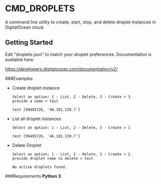 

# CMD_DROPLETS

A command line utility to create, start, stop, and delete droplet instances in DigitalOcean cloud. 

## Getting Started

Edit "droplets.json" to match your droplet preferences. Documentation is available here:

https://developers.digitalocean.com/documentation/v2/

###Examples

- Create  droplet instance

  ```
  Select an option: 1 - List, 2 - Delete, 3 - Create > 3
  provide a name > test
  
  test [99495726, '46.101.139.7']
  ```

- List all droplet instances

  ```
  Select an option: 1 - List, 2 - Delete, 3 - Create > 1
  
  test [99495726, '46.101.139.7']
  ```

- Delete Droplet

  ```
  Select an option: 1 - List, 2 - Delete, 3 - Create > 2
  provide droplet name to delete > test
  
  No active droplets found.
  ```
###Requirements
**Python 3**  